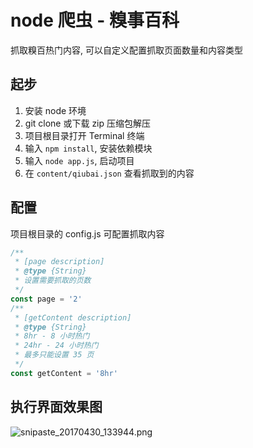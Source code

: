 
# node 爬虫 - 糗事百科

抓取糗百热门内容, 可以自定义配置抓取页面数量和内容类型

## 起步

1. 安装 node 环境
2. git clone 或下载 zip 压缩包解压
3. 项目根目录打开 Terminal 终端
4. 输入 `npm install`, 安装依赖模块
5. 输入 `node app.js`, 启动项目
6. 在 `content/qiubai.json` 查看抓取到的内容

## 配置

项目根目录的 config.js 可配置抓取内容

```js
/**
 * [page description]
 * @type {String}
 * 设置需要抓取的页数
 */
const page = '2'
/**
 * [getContent description]
 * @type {String}
 * 8hr - 8 小时热门
 * 24hr - 24 小时热门
 * 最多只能设置 35 页
 */
const getContent = '8hr'
```

## 执行界面效果图

![snipaste_20170430_133944.png](http://upload-images.jianshu.io/upload_images/4434201-441ebe9d16947466.png?imageMogr2/auto-orient/strip%7CimageView2/2/w/1240)
